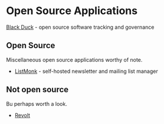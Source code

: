# Open Source Applications

[Black Duck](https://openhub.net) - open source software tracking and governance

<!-- INDEX_START -->
<!-- INDEX_END -->

## Open Source

Miscellaneous open source applications worthy of note.

- [ListMonk](https://listmonk.app/) - self-hosted newsletter and mailing list manager

## Not open source

Bu perhaps worth a look.

- [Revolt](https://revolt.chat/)
